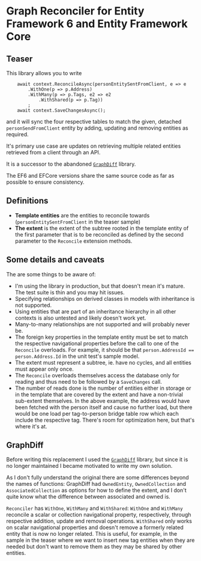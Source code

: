 # Graph Reconciler for Entity Framework 6 and Entity Framework Core

## Teaser

This library allows you to write

```
    await context.ReconcileAsync(personEntitySentFromClient, e => e
        .WithOne(p => p.Address)
        .WithMany(p => p.Tags, e2 => e2
            .WithShared(p => p.Tag))
        ;
    await context.SaveChangesAsync();
```

and it will sync the four respective tables to match the given,
detached `personSendFromClient` entity by adding, updating and removing
entities as required.

It's primary use case are updates on retrieving multiple related entities
retrieved from a client through an API.

It is a successor to the abandoned [`GraphDiff`](https://github.com/zzzprojects/GraphDiff) library.

The EF6 and EFCore versions share the same source code as far as possible
to ensure consistency.

## Definitions

- **Template entities** are the entities to reconcile towards
  (`personEntitySentFromClient` in the teaser sample)
- **The extent** is the extent of the subtree rooted in the template entity
  of the first parameter that is to be reconciled as defined by
  the second parameter to the `Reconcile` extension methods.

## Some details and caveats

The are some things to be aware of:

- I'm using the library in production, but that doesn't mean
  it's mature. The test suite is thin and you may hit issues.
- Specifying relationships on derived classes in models
  with inheritance is not supported.
- Using entities that are part of an inheritance hierarchy
  in all other contexts is also untested and likely doesn't work yet.
- Many-to-many relationships are not supported and
  will probably never be.
- The foreign key properties in the template entity must be set
  to match the respective navigational properties before the call
  to one of the `Reconcile` overloads. For example, it should be that
  `person.AddressId == person.Address.Id` in the unit test's sample model.
- The extent must represent a subtree, ie. have no cycles, and all
  entities must appear only once.
- The `Reconcile` overloads themselves access the database only
  for reading and thus need to be followed by a `SaveChanges` call.
- The number of reads done is the number of entities either in
  storage or in the template that are covered by the extent and
  have a non-trivial sub-extent themselves. In the above example,
  the address would have been fetched with the person itself and
  cause no further load, but there would be one load per
  tag-to-person bridge table row which each include the respective tag.
  There's room for optimization here, but that's where it's at.

## GraphDiff

Before writing this replacement I used the [`GraphDiff`](https://github.com/zzzprojects/GraphDiff) library, but
since it is no longer maintained I became motivated to write my own solution.

As I don't fully understand the original there are some differences beyond the
names of functions: GraphDiff had `OwnedEntity`, `OwnedCollection` and
`AssociatedCollection` as options for how to define the extent,
and I don't quite know what the difference between associated and owned is.

`Reconciler` has `WithOne`, `WithMany` and `WithShared`: `WithOne` and
`WithMany` reconcile a scalar or collection navigational property, respectively,
through respective addition, update and removal operations. `WithShared`
only works on scalar navigational properties and doesn't remove a formerly
related entity that is now no longer related. This is useful, for example, in
the sample in the teaser where we want to insert new tag entities when they are
needed but don't want to remove them as they may be shared by other entities.
